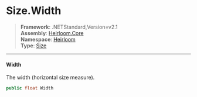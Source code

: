 # Size.Width

> **Framework**: .NETStandard,Version=v2.1  
> **Assembly**: [Heirloom.Core][0]  
> **Namespace**: [Heirloom][0]  
> **Type**: [Size][1]

--------------------------------------------------------------------------------

#### Width

The width (horizontal size measure).

```cs
public float Width
```

[0]: ../Heirloom.Core.md
[1]: Heirloom.Size.md
